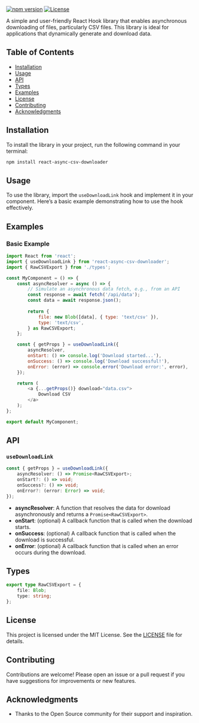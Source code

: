 [![npm version](https://img.shields.io/npm/v/react-async-csv-downloader.svg)](https://www.npmjs.com/package/react-async-csv-downloader)
[![License](https://img.shields.io/badge/license-MIT-blue.svg)](LICENSE)

A simple and user-friendly React Hook library that enables asynchronous downloading of files, particularly CSV files. This library is ideal for applications that dynamically generate and download data.

## Table of Contents

- [Installation](#installation)
- [Usage](#usage)
- [API](#api)
- [Types](#types)
- [Examples](#examples)
- [License](#license)
- [Contributing](#contributing)
- [Acknowledgments](#acknowledgments)

## Installation

To install the library in your project, run the following command in your terminal:

```bash
npm install react-async-csv-downloader
```

## Usage

To use the library, import the `useDownloadLink` hook and implement it in your component. Here’s a basic example demonstrating how to use the hook effectively.

## Examples

### Basic Example

```javascript
import React from 'react';
import { useDownloadLink } from 'react-async-csv-downloader';
import { RawCSVExport } from './types';

const MyComponent = () => {
    const asyncResolver = async () => {
        // Simulate an asynchronous data fetch, e.g., from an API
        const response = await fetch('/api/data');
        const data = await response.json();
        
        return {
            file: new Blob([data], { type: 'text/csv' }),
            type: 'text/csv',
        } as RawCSVExport;
    };

    const { getProps } = useDownloadLink({
        asyncResolver,
        onStart: () => console.log('Download started...'),
        onSuccess: () => console.log('Download successful!'),
        onError: (error) => console.error('Download error:', error),
    });

    return (
        <a {...getProps()} download="data.csv">
            Download CSV
        </a>
    );
};

export default MyComponent;
```

## API

### `useDownloadLink`

```typescript
const { getProps } = useDownloadLink({
    asyncResolver: () => Promise<RawCSVExport>;
    onStart?: () => void;
    onSuccess?: () => void;
    onError?: (error: Error) => void;
});
```

- **asyncResolver**: A function that resolves the data for download asynchronously and returns a `Promise<RawCSVExport>`.
- **onStart**: (optional) A callback function that is called when the download starts.
- **onSuccess**: (optional) A callback function that is called when the download is successful.
- **onError**: (optional) A callback function that is called when an error occurs during the download.

## Types

```typescript
export type RawCSVExport = {
    file: Blob;
    type: string;
};
```

## License

This project is licensed under the MIT License. See the [LICENSE](LICENSE) file for details.

## Contributing

Contributions are welcome! Please open an issue or a pull request if you have suggestions for improvements or new features.

## Acknowledgments

- Thanks to the Open Source community for their support and inspiration.
